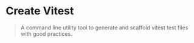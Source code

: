 # Create Vitest

> A command line utility tool to generate and scaffold vitest test files with good practices.

